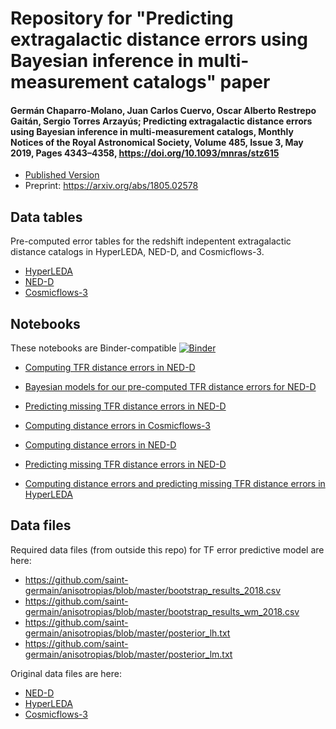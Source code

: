 # Repository for "Predicting extragalactic distance errors using Bayesian inference in multi-measurement catalogs" paper

#### Germán Chaparro-Molano, Juan Carlos Cuervo, Oscar Alberto Restrepo Gaitán, Sergio Torres Arzayús; Predicting extragalactic distance errors using Bayesian inference in multi-measurement catalogs, Monthly Notices of the Royal Astronomical Society, Volume 485, Issue 3, May 2019, Pages 4343–4358, https://doi.org/10.1093/mnras/stz615

- [Published Version](https://academic.oup.com/mnras/advance-article-abstract/doi/10.1093/mnras/stz615/5368374?redirectedFrom=fulltext)
- Preprint: https://arxiv.org/abs/1805.02578

## Data tables

Pre-computed error tables for the redshift indepentent extragalactic distance catalogs in HyperLEDA, NED-D, and Cosmicflows-3.

- [HyperLEDA](hl_bootstrap_results.csv)
- [NED-D](ned_bootstrap_results.csv)
- [Cosmicflows-3](cf3_bootstrap_results.csv)

## Notebooks

These notebooks are Binder-compatible [![Binder](https://mybinder.org/badge_logo.svg)](https://mybinder.org/v2/gh/saint-germain/errorprediction/master)

- [Computing TFR distance errors in NED-D](computing_errors.ipynb)
- [Bayesian models for our pre-computed TFR distance errors for NED-D](bayesian_models.ipynb)
- [Predicting missing TFR distance errors in NED-D](prediction_errors.ipynb)

- [Computing distance errors in Cosmicflows-3](errors_Cosmicflows-3.ipynb)
- [Computing distance errors in NED-D](errors_NED-D.ipynb)
- [Predicting missing TFR distance errors in NED-D](correctdiscrepancy.ipynb)
- [Computing distance errors and predicting missing TFR distance errors in HyperLEDA](errors_HyperLEDA.ipynb)


## Data files

Required data files (from outside this repo) for TF error predictive model are here:

- https://github.com/saint-germain/anisotropias/blob/master/bootstrap_results_2018.csv
- https://github.com/saint-germain/anisotropias/blob/master/bootstrap_results_wm_2018.csv
- https://github.com/saint-germain/anisotropias/blob/master/posterior_lh.txt
- https://github.com/saint-germain/anisotropias/blob/master/posterior_lm.txt

Original data files are here:

- [NED-D](https://github.com/saint-germain/anisotropias/blob/master/NED28.10.1-D-15.1.0-20181130.csv)
- [HyperLEDA](https://github.com/saint-germain/anisotropias/blob/master/HyperLeda_a007_full.txt)
- [Cosmicflows-3](https://github.com/saint-germain/anisotropias/blob/master/EDDtable14Mar2018170435.txt)
